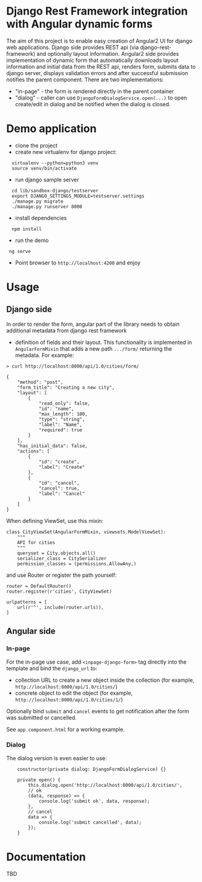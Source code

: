 # Django Rest Framework integration with Angular dynamic forms

The aim of this project is to enable easy creation of Angular2 UI 
for django web applications. Django side provides REST api (via 
django-rest-framework) and optionally layout information. Angular2
side provides implementation of dynamic form that automatically downloads
layout information and initial data from the REST api, renders form,
submits data to django server, displays validation errors and after
successful submission notifies the parent component. There are two 
implementations: 
* "in-page" - the form is rendered directly in the parent container
* "dialog"  - caller can use `DjangoFormDialogService.open(...)`
  to open create/edit in dialog and be notified when the dialog is
  closed. 

# Demo application
 * clone the project
 * create new virtualenv for django project:
```
  virtualenv --python=python3 venv
  source venv/bin/activate
```
 * run django sample server
```
  cd lib/sandbox-django/testserver
  export DJANGO_SETTINGS_MODULE=testserver.settings
  ./manage.py migrate
  ./manage.py runserver 8000
```
 * install dependencies
```
  npm install
``` 
 * run the demo
```
 ng serve
``` 
 * Point browser to `http://localhost:4200` and enjoy

# Usage

## Django side

In order to render the form, angular part of the library needs 
to obtain additional metadata from django rest framework
- definition of fields and their layout. This functionality 
is implemented in `AngularFormMixin` that adds a new path
`.../form/` returning the metadata. For example:

```
> curl http://localhost:8000/api/1.0/cities/form/

{
    "method": "post",
    "form_title": "Creating a new city",
    "layout": [
        {
            "read_only": false,
            "id": "name",
            "max_length": 100,
            "type": "string",
            "label": "Name",
            "required": true
        }
    ],
    "has_initial_data": false,
    "actions": [
        {
            "id": "create",
            "label": "Create"
        },
        {
            "id": "cancel",
            "cancel": true,
            "label": "Cancel"
        }
    ]
}

``` 


When defining ViewSet, use this mixin:

```
class CityViewSet(AngularFormMixin, viewsets.ModelViewSet):
    """
    API for cities
    """
    queryset = City.objects.all()
    serializer_class = CitySerializer
    permission_classes = (permissions.AllowAny,)
```

and use Router or register the path yourself:

```
router = DefaultRouter()
router.register(r'cities', CityViewSet)

urlpatterns = [
    url(r'^', include(router.urls)),
]
```

## Angular side

### In-page

For the in-page use case, add `<inpage-django-form>` tag directly into
the template and bind the `django_url` to:
 * collection URL to create a new object inside the collection (for example, `http://localhost:8000/api/1.0/cities/`)
 * concrete object to edit the object  (for example, `http://localhost:8000/api/1.0/cities/1/`)

Optionally bind `submit` and `cancel` events to get notification after 
the form was submitted or cancelled.

See `app.component.html` for a working example.

### Dialog

The dialog version is even easier to use:

```
    constructor(private dialog: DjangoFormDialogService) {}
    
    private open() {
        this.dialog.open('http://localhost:8000/api/1.0/cities/', 
        // ok
        (data, response) => {
            console.log('submit ok', data, response);
        }, 
        // cancel
        data => {
            console.log('submit cancelled', data);
        });
    }
```

# Documentation

TBD
